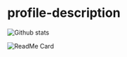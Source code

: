 # profile-description

![Github stats](https://github-readme-stats.vercel.app/api?username=NathanHinthorne)

![ReadMe Card](https://github-readme-stats.vercel.app/api/pin/?username=NathanHinthorne&repo=good-bad-chad-nathan)
